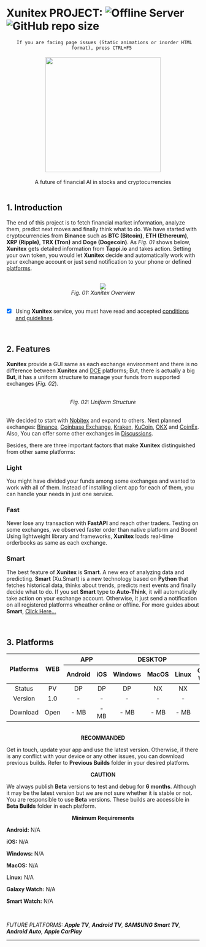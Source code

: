# Xunitex PROJECT: ![Offline Server](https://img.shields.io/website?down_color=red&down_message=Offline&label=xunitex.ir&logo=internetexplorer&logoColor=white&up_color=00C853&up_message=Ready&url=http%3A%2F%2F45.156.185.32%2F) ![GitHub repo size](https://img.shields.io/github/repo-size/fmohtadi99/xunitex?label=Repository%20Size&logo=github&logoColor=white)

<div align="center"><code> If you are facing page issues (Static animations or inorder HTML format), press CTRL+F5 </code></div>

<br />

<div align="center"><img height="300" src="https://s22.picofile.com/file/8448491076/GithubLogo.png" /></div>

<br />

<div align="center">
  A future of financial AI in stocks and cryptocurrencies
</div>

<br/>

## 1. Introduction
                
The end of this project is to fetch financial market information, analyze them, predict next moves and finally think what to do. We have started with cryptocurrencies from **Binance** such as **BTC (Bitcoin)**, **ETH (Ethereum)**, **XRP (Ripple)**, **TRX (Tron)** and **Doge (Dogecoin)**. As _Fig. 01_ shows below, **Xunitex** gets detailed information from **Tappi.io** and takes action. Setting your own token, you would let **Xunitex** decide and automatically work with your exchange account or just send notification to your phone or defined [platforms](#2-Platforms).
      
<br />

<div align="center"><img src="https://s23.picofile.com/file/8448479992/backendgif.gif"/></div>
<div align="center"><i>Fig. 01: Xunitex Overview</i></div>

<br />

- [X] Using **Xunitex** service, you must have read and accepted [conditions and guidelines](/Agreement.md).

<br />   

## 2. Features

**Xunitex** provide a GUI same as each exchange environment and there is no difference between **Xunitex** and [DCE](https://github.com/fmohtadi99/Xunitex/wiki/Cryptocurrency#digital-cryptocurrency-exchange-dce) platforms; But, there is actually a big **But**, it has a uniform structure to manage your funds from supported exchanges (_Fig. 02_).

<br />

<div align="center"><i>Fig. 02: Uniform Structure</i></div>

<br />

We decided to start with [Nobitex](https://nobitex.ir/) and expand to others. Next planned exchanges: [Binance](https://www.binance.com/), [Coinbase Exchange](https://pro.coinbase.com/), [Kraken](https://www.kraken.com/), [KuCoin](https://www.kucoin.com/), [OKX](https://www.okx.com/) and [CoinEx](https://www.coinex.com/). Also, You can offer some other exchanges in [Discussions](/discussions/2).

Besides, there are three important factors that make **Xunitex** distinguished from other same platforms:

### Light

You might have divided your funds among some exchanges and wanted to work with all of them. Instead of installing client app for each of them, you can handle your needs in just one service. 

### Fast

Never lose any transaction with **FastAPI** and reach other traders. Testing on some exchanges, we observed faster order than native platform and Boom! Using lightweight library and frameworks, **Xunitex** loads real-time orderbooks as same as each exchange.
 
### Smart

The best feature of **Xunitex** is **Smart**. A new era of analyzing data and predicting. **Smart** (Xu.Smart) is a new technology based on **Python** that fetches historical data, thinks about trends, predicts next events and finally decide what to do. If you set **Smart** type to **Auto-Think**, it will automatically take action on your exchange account. Otherwise, it just send a notification on all registered platforms wheather online or offline.
For more guides about **Smart**, [Click Here...](/Toturial.md)

<br />

## 3. Platforms

<table align="center">
<thead>
  <tr>
    <th align="center" rowspan="2">Platforms</th>
    <th align="center" rowspan="2">WEB</th>
    <th align="center" colspan="2">APP</th>
    <th align="center" colspan="3">DESKTOP</th>
    <th align="center" colspan="2">WEAR</th>
  </tr>
  <tr>
    <th align="center">Android</th>
    <th align="center">iOS</th>
    <th align="center"">Windows</th>
    <th align="center">MacOS</th>
    <th align="center">Linux</th>
    <th align="center">Galaxy Watch</th>
    <th align="center">Smart Watch</th>
  </tr>
</thead>
<tbody>
  <tr>
    <td align="center">Status</td>
    <td align="center">PV</td>
    <td align="center">DP</td>
    <td align="center">DP</td>
    <td align="center">DP</td>
    <td align="center">NX</td>
    <td align="center">NX</td>
    <td align="center">NX</td>
    <td align="center">NX</td>
  </tr>
  <tr>
    <td align="center">Version</td>
    <td align="center">1.0</td>
    <td align="center">-</td>
    <td align="center">-</td>
    <td align="center">-</td>
    <td align="center">-</td>
    <td align="center">-</td>
    <td align="center">-</td>
    <td align="center">-</td>
  </tr>
  <tr>
    <td align="center">Download</td>
    <td align="center">Open</td>
    <td align="center">- MB</td>
    <td align="center">- MB</td>
    <td align="center">- MB</td>
    <td align="center">- MB</td>
    <td align="center">- MB</td>
    <td align="center">- MB</td>
    <td align="center">- MB</td>
  </tr>
</tbody>
</table>

<br />

<div align="center"><b>RECOMMANDED</b></div>

Get in touch, update your app and use the latest version. Otherwise, if there is any conflict with your device or any other issues, you can download previous builds. Refer to **Previous Builds** folder in your desired platform.

<div align="center"><b>CAUTION</b></div>

We always publish **Beta** versions to test and debug for **6 months**. Although it may be the latest version but we are not sure whether it is stable or not. You are responsible to use **Beta** versions. These builds are accessible in **Beta Builds** folder in each platform.

<div align="center"><b>Minimum Requirements</b></div>

**Android:** N/A

**iOS:** N/A

**Windows:** N/A

**MacOS:** N/A

**Linux:** N/A

**Galaxy Watch:** N/A

**Smart Watch:** N/A

<br />

_FUTURE PLATFORMS: **Apple TV**, **Android TV**, **SAMSUNG Smart TV**, **Android Auto**, **Apple CarPlay**_
___
